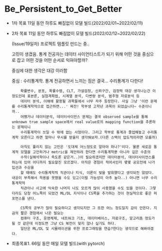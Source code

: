 # Be_Persistent_to_Get_Better

* 1차 목표 11일 동안 하루도 빠짐없이 모델 빌드(2022/02/01~2022/02/11)
* 2차 목표 11일 동안 하루도 빠짐없이 모델 빌드(2022/02/12~2022/02/22)

  (Issue/19일차) 프로젝트 템플릿 만드는 중.. 
  
  고민이 생겼음. 통계 전공자는 데이터 사이언티스트가 되기 위해 어떤 것을 중심으로 잡고 어떤 것을 어떤 순서로 익혀야할까?
  
    중심에 대한 생각은 대강 이러함
    
    중심 : 수리통계학. 통계 전공하면서 느끼는 점은 결국... 수리통계가 다한다!
    
          확률변수, 분포, 확률수렴, CLT, 가설검정, 신뢰구간, 검정력 대강 생각나는건 이정도인데 표본론, 실험계획법, 시계열 분석, 다변량 분석, 범주형 자료분석 등
          데이터 분석, 이해에 활용될 과목들에서 너무 자주 등장한다. 사실 그냥 '이런 문제를 수리통계학적으로 접근하면...' 짜잔! 학부생 고학년 과목이 되었습니다~ 수준이니까..
          어쨌거나 데이터분석, 데이터사이언스 문제는 결국 observed sample을 통해 unknown true sample space에서 real value로의 mapping function을 추론하는 문제이니
          수리통계학이 쓰일 수 밖에 없는 사정이다. 그리고 학부로 통계과 졸업해놓고 수리통계학 모른다고 하면 얼마나 무시를 받을지 생각해보자.(다른 스택이 압도적이라면 모를까)
          
          아직도 풀리지 않는 고민은 '도대체 어느정도로 알아야 하나?'이다. 물론 새로운 통계적 모델을 고안하거나 metric을 제안하려 한다면 수리통계학뿐 아니라 깊은 수준의
          수학(실해석학이나 측도론 같은거..)이 필요하겠지만 데이터분석, 데이터사이언스를 하는데 있어 어디까지 필요할진 모르겠다. 아직은 경험이 적어서인지 몇몇 공모전에 나가 입선과 수상을
          할 때에도 수리통계학적 직관이나 지식, 이론이 빛을 발휘했다고 생각되진 않았다. 내공이 부족해서 적용을 못했을 수도 있고(이럴 가능성이 아주 높다..) 아니면 너무 수리통계학적
          직관이나 사고에 익숙한 나머지 나도 모르게 많이 사용했을 수도 있을 것이다. 그렇더라도 당장 어느쪽이 되었건 ML/DL 지식이나 CS쪽을 추가하는 것이 현실적으로 좋은 퍼포먼스를 낸다.
          
          CS쪽의 공부가 많이 필요하다고 생각되지만 그 또한 어느 정도일지 감이 안온다. 지금의 짧은 경험에서 나온 필요는
          컴퓨터 구조, 운영체제, 네트워크 기초, 데이터베이스, 자료구조, 알고리즘 정도가 될 것 같은데 이정도면 그냥 CS 복전이 맞지 않나 싶기도 하다.
          일단은 ML/DL 및 시뮬레이션을 위한 프로그래밍을 연습?한다는 생각으로 해봐야겠다.
    

* 최종목표1. 66일 동안 매일 모델 빌드(with pytorch)
